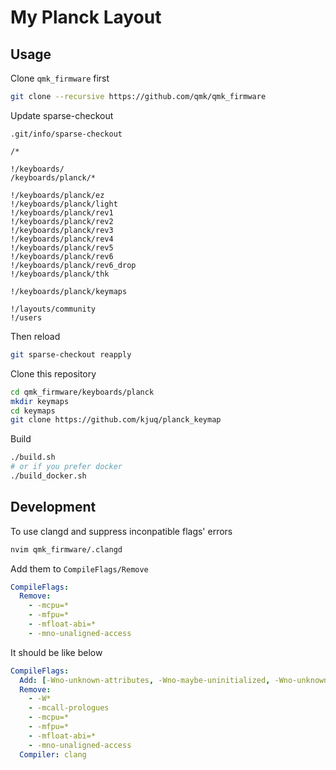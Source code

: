 # My Planck Layout

## Usage

Clone `qmk_firmware` first

```bash
git clone --recursive https://github.com/qmk/qmk_firmware
```

Update sparse-checkout

`.git/info/sparse-checkout`

```
/*

!/keyboards/
/keyboards/planck/*

!/keyboards/planck/ez
!/keyboards/planck/light
!/keyboards/planck/rev1
!/keyboards/planck/rev2
!/keyboards/planck/rev3
!/keyboards/planck/rev4
!/keyboards/planck/rev5
!/keyboards/planck/rev6
!/keyboards/planck/rev6_drop
!/keyboards/planck/thk

!/keyboards/planck/keymaps

!/layouts/community
!/users
```

Then reload

```bash
git sparse-checkout reapply
```

Clone this repository

```bash
cd qmk_firmware/keyboards/planck
mkdir keymaps
cd keymaps
git clone https://github.com/kjuq/planck_keymap
```

Build

```bash
./build.sh
# or if you prefer docker
./build_docker.sh
```

## Development

To use clangd and suppress inconpatible flags' errors

```bash
nvim qmk_firmware/.clangd
```

Add them to `CompileFlags/Remove`

```yaml
CompileFlags:
  Remove:
    - -mcpu=*
    - -mfpu=*
    - -mfloat-abi=*
    - -mno-unaligned-access
```

It should be like below

```yaml
CompileFlags:
  Add: [-Wno-unknown-attributes, -Wno-maybe-uninitialized, -Wno-unknown-warning-option]
  Remove:
    - -W*
    - -mcall-prologues
    - -mcpu=*
    - -mfpu=*
    - -mfloat-abi=*
    - -mno-unaligned-access
  Compiler: clang
```
